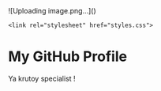 <html lang="en">
<head>
    <meta charset="UTF-8">
    <meta name="viewport" content="width=device-width, initial-scale=1.0">
    ![Uploading image.png…]()

    <link rel="stylesheet" href="styles.css">
</head>
<body>

<div class="header">
    <h1>My GitHub Profile</h1>
    <p> Ya krutoy specialist !</p>
</div>

</body>
</html>
